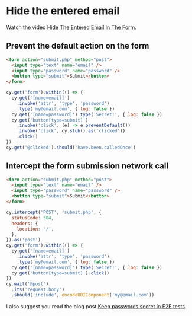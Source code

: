 # Hide the entered email

Watch the video [Hide The Entered Email In The Form](https://youtu.be/512p4E4fQAc).

## Prevent the default action on the form

<!-- fiddle Hide the entered email / Prevent the default action on the form -->

```html
<form action="submit.php" method="post">
  <input type="text" name="email" />
  <input type="password" name="password" />
  <button type="submit">Submit</button>
</form>
```

```js
cy.get('form').within(() => {
  cy.get('[name=email]')
    .invoke('attr', 'type', 'password')
    .type('my@email.com', { log: false })
  cy.get('[name=password]').type('Secret!', { log: false })
  cy.get('button[type=submit]')
    .invoke('click', (e) => e.preventDefault())
    .invoke('click', cy.stub().as('clicked'))
    .click()
})
cy.get('@clicked').should('have.been.calledOnce')
```

<!-- fiddle-end -->

## Intercept the form submission network call

<!-- fiddle Hide the entered email / Intercept the network call -->

```html
<form action="submit.php" method="post">
  <input type="text" name="email" />
  <input type="password" name="password" />
  <button type="submit">Submit</button>
</form>
```

```js
cy.intercept('POST', 'submit.php', {
  statusCode: 304,
  headers: {
    location: '/',
  },
}).as('post')
cy.get('form').within(() => {
  cy.get('[name=email]')
    .invoke('attr', 'type', 'password')
    .type('my@email.com', { log: false })
  cy.get('[name=password]').type('Secret!', { log: false })
  cy.get('button[type=submit]').click()
})
cy.wait('@post')
  .its('request.body')
  .should('include', encodeURIComponent('my@email.com'))
```

<!-- fiddle-end -->

I also suggest you read the blog post [Keep passwords secret in E2E tests](https://glebbahmutov.com/blog/keep-passwords-secret-in-e2e-tests).
